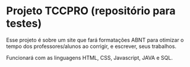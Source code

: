 # Projeto TCCPRO (repositório para testes)

Esse projeto é sobre um site que fará formatações ABNT para otimizar o tempo dos professores/alunos ao corrigir, e escrever, seus trabalhos.

Funcionará com as linguagens HTML, CSS, Javascript, JAVA e SQL.
